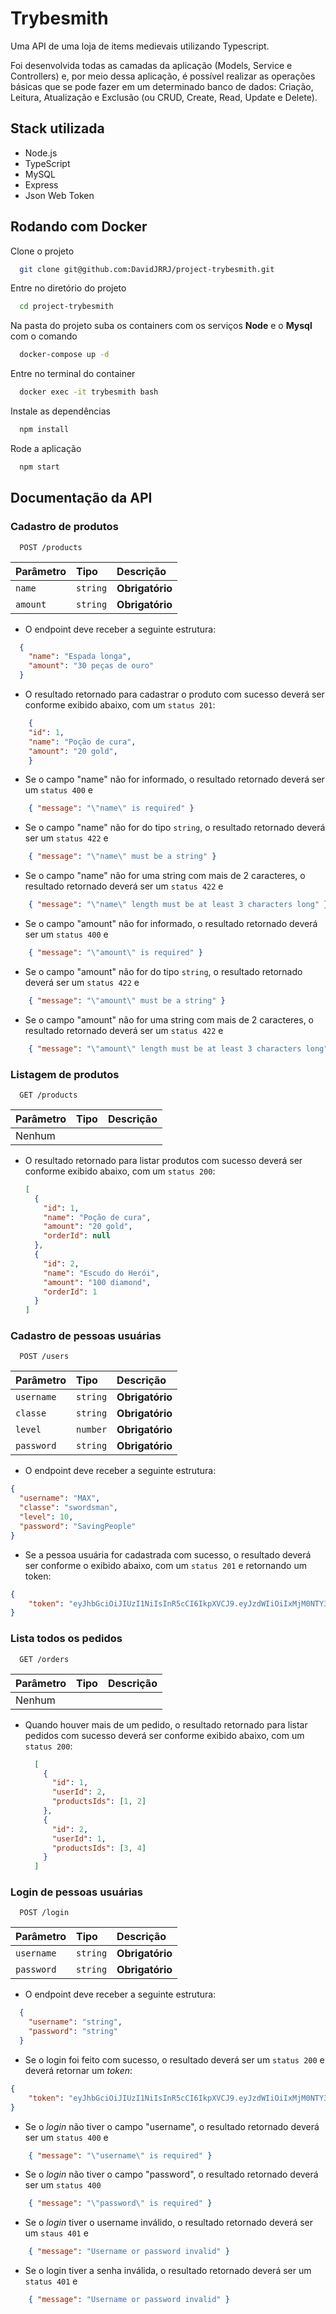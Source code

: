 
# Trybesmith

Uma API de uma loja de items medievais utilizando Typescript.

Foi desenvolvida todas as camadas da aplicação (Models, Service e Controllers) e, por meio dessa aplicação, é possível realizar as operações básicas que se pode fazer em um determinado banco de dados: Criação, Leitura, Atualização e Exclusão (ou CRUD, Create, Read, Update e Delete).







## Stack utilizada

- Node.js
- TypeScript
- MySQL
- Express
- Json Web Token



## Rodando com Docker

Clone o projeto

```bash
  git clone git@github.com:DavidJRRJ/project-trybesmith.git
```

Entre no diretório do projeto

```bash
  cd project-trybesmith
```

Na pasta do projeto suba os containers com os serviços **Node** e o **Mysql** com o comando

```bash
  docker-compose up -d
```

Entre no terminal do container

```bash
  docker exec -it trybesmith bash
```

Instale as dependências

```bash
  npm install  
```

Rode a aplicação

```bash
  npm start  
```


## Documentação da API

### Cadastro de produtos

```http
  POST /products
```

| Parâmetro   | Tipo       | Descrição                           |
| :---------- | :--------- | :---------------------------------- |
| `name` | `string` | **Obrigatório** |
| `amount` | `string` | **Obrigatório** |

- O endpoint deve receber a seguinte estrutura:
```json
  {
    "name": "Espada longa",
    "amount": "30 peças de ouro"
  }
```

- O resultado retornado para cadastrar o produto com sucesso deverá ser conforme exibido abaixo, com um `status 201`:
```json
    {
    "id": 1,
    "name": "Poção de cura",
    "amount": "20 gold",
    }
```

- Se o campo "name" não for informado, o resultado retornado deverá ser um  `status 400` e
```json
    { "message": "\"name\" is required" }
```

- Se o campo "name" não for do tipo `string`, o resultado retornado deverá ser um `status 422` e
```json
    { "message": "\"name\" must be a string" }
```

- Se o campo "name" não for uma string com mais de 2 caracteres, o resultado retornado deverá ser um `status 422` e
```json
    { "message": "\"name\" length must be at least 3 characters long" }
```  

- Se o campo "amount" não for informado, o resultado retornado deverá ser um `status 400` e
```json
    { "message": "\"amount\" is required" }
```

- Se o campo "amount" não for do tipo `string`, o resultado retornado deverá ser um `status 422` e
```json
    { "message": "\"amount\" must be a string" }
```

- Se o campo "amount" não for uma string com mais de 2 caracteres, o resultado retornado deverá ser um `status 422` e
```json
    { "message": "\"amount\" length must be at least 3 characters long" }
```    

### Listagem de produtos 

```http
  GET /products
```

| Parâmetro   | Tipo       | Descrição                                   |
| :---------- | :--------- | :------------------------------------------ |
| Nenhum     |  | |

- O resultado retornado para listar produtos com sucesso deverá ser conforme exibido abaixo, com um `status 200`:
    ```json
    [
      {
        "id": 1,
        "name": "Poção de cura",
        "amount": "20 gold",
        "orderId": null
      },
      {
        "id": 2,
        "name": "Escudo do Herói",
        "amount": "100 diamond",
        "orderId": 1
      }
    ]
    ```
### Cadastro de pessoas usuárias

```http
  POST /users
```
| Parâmetro   | Tipo       | Descrição                           |
| :---------- | :--------- | :---------------------------------- |
| `username` | `string` | **Obrigatório** |
| `classe` | `string` | **Obrigatório** |
| `level` | `number` | **Obrigatório** |
| `password` | `string` | **Obrigatório** |

- O endpoint deve receber a seguinte estrutura:
```json
{ 
  "username": "MAX",
  "classe": "swordsman",
  "level": 10,
  "password": "SavingPeople"
}
```
- Se a pessoa usuária for cadastrada com sucesso, o resultado deverá ser conforme o exibido abaixo, com um `status 201` e retornando um token:
```json
{
    "token": "eyJhbGciOiJIUzI1NiIsInR5cCI6IkpXVCJ9.eyJzdWIiOiIxMjM0NTY3ODkwIiwibmFtZSI6IkpvaG4gRG9lIiwiaWF0IjoxNTE2MjM5MDIyfQ.SflKxwRJSMeKKF2QT4fwpMeJf36POk6yJV_adQssw5c"
}
```

### Lista todos os pedidos

```http
  GET /orders
```
| Parâmetro   | Tipo       | Descrição                                   |
| :---------- | :--------- | :------------------------------------------ |
| Nenhum     |  | |

- Quando houver mais de um pedido, o resultado retornado para listar pedidos com sucesso deverá ser conforme exibido abaixo, com um `status 200`:
    ```json
      [
        {
          "id": 1,
          "userId": 2,
          "productsIds": [1, 2]
        },
        {
          "id": 2,
          "userId": 1,
          "productsIds": [3, 4]
        }
      ]
    ```

### Login de pessoas usuárias

```http
  POST /login
```
| Parâmetro   | Tipo       | Descrição                           |
| :---------- | :--------- | :---------------------------------- |
| `username` | `string` | **Obrigatório** |
| `password` | `string` | **Obrigatório** |

- O endpoint deve receber a seguinte estrutura:
```json
  {
    "username": "string",
    "password": "string"
  }
```
- Se o login foi feito com sucesso, o resultado deverá ser um `status 200` e deverá retornar um _token_:
```json
{
    "token": "eyJhbGciOiJIUzI1NiIsInR5cCI6IkpXVCJ9.eyJzdWIiOiIxMjM0NTY3ODkwIiwibmFtZSI6IkpvaG4gRG9lIiwiaWF0IjoxNTE2MjM5MDIyfQ.SflKxwRJSMeKKF2QT4fwpMeJf36POk6yJV_adQssw5c"
}
```

- Se o _login_ não tiver o campo "username", o resultado retornado deverá ser um `status 400` e
```json
    { "message": "\"username\" is required" }
```
  
- Se o _login_ não tiver o campo "password", o resultado retornado deverá ser um `status 400`
```json
    { "message": "\"password\" is required" }
```

 
- Se o _login_ tiver o username inválido, o resultado retornado deverá ser um  `staus 401` e
```json
    { "message": "Username or password invalid" }
```


- Se o login tiver a senha inválida, o resultado retornado deverá ser um `status 401` e
```json
    { "message": "Username or password invalid" }
```
